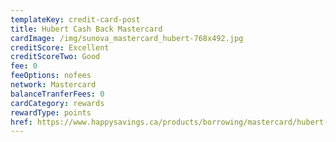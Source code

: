 ```yaml
---
templateKey: credit-card-post
title: Hubert Cash Back Mastercard
cardImage: /img/sunova_mastercard_hubert-768x492.jpg
creditScore: Excellent
creditScoreTwo: Good
fee: 0
feeOptions: nofees
network: Mastercard
balanceTranferFees: 0
cardCategory: rewards
rewardType: points
href: https://www.happysavings.ca/products/borrowing/mastercard/hubert-mastercard/
---
```

